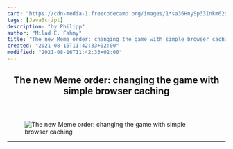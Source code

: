 ```yaml
---
card: "https://cdn-media-1.freecodecamp.org/images/1*sa36HnySp33Inkm62q-Scw.png"
tags: [JavaScript]
description: "by Philipp"
author: "Milad E. Fahmy"
title: "The new Meme order: changing the game with simple browser caching"
created: "2021-08-16T11:42:33+02:00"
modified: "2021-08-16T11:42:33+02:00"
---
```

<div class="site-wrapper">
<main id="site-main" class="site-main outer">
<div class="inner">
<article class="post-full post tag-javascript tag-memes tag-technology tag-design tag-programming ">
<header class="post-full-header">
<h1 class="post-full-title">The new Meme order: changing the game with simple browser caching</h1>
</header>
<figure class="post-full-image">
<picture>
<source media="(max-width: 700px)" sizes="1px" srcset="data:image/gif;base64,R0lGODlhAQABAIAAAAAAAP///yH5BAEAAAAALAAAAAABAAEAAAIBRAA7 1w">
<source media="(min-width: 701px)" sizes="(max-width: 800px) 400px,
(max-width: 1170px) 700px,
1400px" srcset="https://cdn-media-1.freecodecamp.org/images/1*sa36HnySp33Inkm62q-Scw.png 300w,
https://cdn-media-1.freecodecamp.org/images/1*sa36HnySp33Inkm62q-Scw.png 600w,
https://cdn-media-1.freecodecamp.org/images/1*sa36HnySp33Inkm62q-Scw.png 1000w,
https://cdn-media-1.freecodecamp.org/images/1*sa36HnySp33Inkm62q-Scw.png 2000w">
<img onerror="this.style.display='none'" src="https://cdn-media-1.freecodecamp.org/images/1*sa36HnySp33Inkm62q-Scw.png" alt="The new Meme order: changing the game with simple browser caching">
</picture>
</figure>
<section class="post-full-content">
<div class="post-content medium-migrated-article">
</div>
<hr>
</section>
</article>
</div>
</main>
</div>
<!-- Google Tag Manager (noscript) -->
<!-- End Google Tag Manager (noscript) -->
